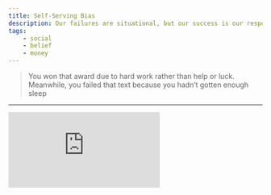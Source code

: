 ```yaml
---
title: Self-Serving Bias
description: Our failures are situational, but our success is our responsibility.
tags: 
    - social
    - belief
    - money
---
```


> You won that award due to hard work rather than help or luck. Meanwhile, you failed that text because you hadn’t gotten enough sleep

---

<iframe class="w-full aspect-video" src="https://www.youtube.com/embed/NkpXMxt4f3s" title="YouTube video player" frameborder="0" allow="accelerometer; autoplay; clipboard-write; encrypted-media; gyroscope; picture-in-picture" allowfullscreen></iframe>